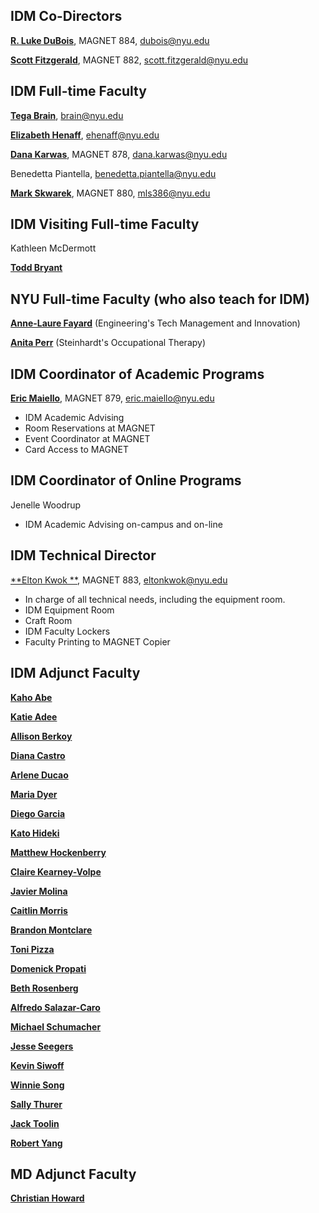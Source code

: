 ## IDM Co-Directors

[**R. Luke DuBois**](http://engineering.nyu.edu/people/r-luke-dubois), MAGNET 884, dubois@nyu.edu

[**Scott Fitzgerald**](https://engineering.nyu.edu/faculty/scott-fitzgerald), MAGNET 882, scott.fitzgerald@nyu.edu

## IDM Full-time Faculty

[**Tega Brain**](https://engineering.nyu.edu/faculty/tega-brain), brain@nyu.edu

[**Elizabeth Henaff**](https://engineering.nyu.edu/faculty/elizabeth-henaff), ehenaff@nyu.edu

[**Dana Karwas**](http://engineering.nyu.edu/people/dana-karwas), MAGNET 878, dana.karwas@nyu.edu

Benedetta Piantella, benedetta.piantella@nyu.edu

[**Mark Skwarek**](http://engineering.nyu.edu/people/mark-skwarek), MAGNET 880, mls386@nyu.edu

## IDM Visiting Full-time Faculty

Kathleen McDermott

[**Todd Bryant**](http://toddjbryant.com)

## NYU Full-time Faculty \(who also teach for IDM\)

[**Anne-Laure Fayard**](http://engineering.nyu.edu/people/anne-laure-fayard) \(Engineering's Tech Management and Innovation\)

[**Anita Perr**](http://steinhardt.nyu.edu/faculty/Anita_Perr) \(Steinhardt's Occupational Therapy\)

## IDM Coordinator of Academic Programs

[**Eric Maiello**](http://engineering.nyu.edu/people/eric-maiello), MAGNET 879, eric.maiello@nyu.edu

* IDM Academic Advising
* Room Reservations at MAGNET
* Event Coordinator at MAGNET
* Card Access to MAGNET

## IDM Coordinator of Online Programs

Jenelle Woodrup

* IDM Academic Advising on-campus and on-line

## IDM Technical Director

[**Elton Kwok **](http://engineering.nyu.edu/people/elton-kwok), MAGNET 883, eltonkwok@nyu.edu

* In charge of all technical needs, including the equipment room.
* IDM Equipment Room
* Craft Room 
* IDM Faculty Lockers
* Faculty Printing to MAGNET Copier

## IDM Adjunct Faculty

[**Kaho Abe**](http://kahoabe.net)

[**Katie Adee**](http://katieadee.com)

[**Allison Berkoy**](http://www.berkoy.com)

[**Diana Castro**](http://www.panali.cc)

[**Arlene Ducao**](http://arlduc.org)

[**Maria Dyer**](http://www.mariadyer.org)

[**Diego Garcia**](http://radstronomical.com)

[**Kato Hideki**](http://www.katohideki.com)

[**Matthew Hockenberry**](http://supplystudies.com/hock/)

[**Claire Kearney-Volpe**](http://www.takinglifeseriously.com/index.html)

[**Javier Molina**](http://www.fmolinacruz.com)

[**Caitlin Morris**](http://www.caitlinmorris.net)

[**Brandon Montclare**](http://brandonmontclare.com)

[**Toni Pizza**](http://www.tonithepizza.com)

[**Domenick Propati**](http://www.kandppartners.com)

[**Beth Rosenberg**](http://www.techkidsunlimited.org)

[**Alfredo Salazar-Caro**](http://www.salazarcaro.com)

[**Michael Schumacher**](http://michaeljschumacher.com)

[**Jesse Seegers**](http://jesseseegers.com)

[**Kevin Siwoff**](http://studioindefinit.com)

[**Winnie Song**](http://wsong.me)

[**Sally Thurer**](http://sallythurer.com)

[**Jack Toolin**](http://jacktoolin.net)

[**Robert Yang**](http://debacle.us)

## MD Adjunct Faculty

[**Christian Howard**](http://christianhoward.squarespace.com)